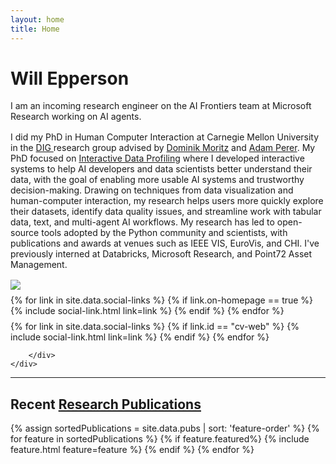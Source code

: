 ```yaml
---
layout: home
title: Home
---
```


<div id ="intro-wrapper" class="l-middle">
	<div id="intro-title-wrapper" class="intro-left">
		<h1 id="intro-title">Will Epperson</h1>
	</div>
	<div class="intro-left">
		<div class="intro-left">
			I am an incoming research engineer on the AI Frontiers team at Microsoft Research working on AI agents. 
			<!-- I did my undergrad at Georgia Tech where I studied Computer Science and researched intersectional ML model errors with <a href="http://www.cc.gatech.edu/~dchau/">Polo Chau</a>. -->
		</div>
		<div style="height: 1rem"></div>
		<div class="intro-left">
			I did my PhD in Human Computer Interaction at Carnegie Mellon University in the <a href="https://dig.cmu.edu"> DIG </a> research group advised by <a href="https://www.domoritz.de">Dominik Moritz</a> and <a href="https://perer.org">Adam Perer</a>.
			My PhD focused on <a href="/thesis.pdf">Interactive Data Profiling</a> where I developed interactive systems to help AI developers and data scientists better understand their data, with the goal of enabling more usable AI systems and trustworthy decision-making. Drawing on techniques from data visualization and human-computer interaction, my research helps users more quickly explore their datasets, identify data quality issues, and streamline work with tabular data, text, and multi-agent AI workflows. My research has led to open-source tools adopted by the Python community and scientists, with publications and awards at venues such as IEEE VIS, EuroVis, and CHI. I've previously interned at Databricks, Microsoft Research, and Point72 Asset Management.
		</div>
		<div style="height: 1rem"></div>
	</div>
	<div class="intro-right">
		<img id="intro-image" class="intro-right" src="/images/portrait.jpg">
		<div style="height: 0.5rem"></div>
		<div id="intro-image-links" class="intro-right">
			{% for link in site.data.social-links %}
				{% if link.on-homepage == true %}
					{% include social-link.html link=link %}
				{% endif %}
			{% endfor %}
		</div>
		<div style="height: 0.5rem"></div>
		<div id="intro-cv-wrapper" class="intro-right">
			{% for link in site.data.social-links %}
				{% if link.id == "cv-web" %}
					{% include social-link.html link=link %}
				{% endif %}
			{% endfor %}

    	</div>
    </div>

</div>

<hr class="l-middle home-hr">

<h2 class="feature-title l-middle">
	Recent <a href="/cv#publications">Research Publications</a>
</h2>
<div class="cover-wrapper l-screen">
	{% assign sortedPublications = site.data.pubs | sort: 'feature-order' %}
	{% for feature in sortedPublications %}
		{% if feature.featured%}
			{% include feature.html feature=feature %}
		{% endif %}
	{% endfor %}
</div>
